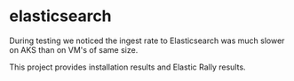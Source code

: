 # elasticsearch

During testing we noticed the ingest rate to Elasticsearch was much slower on AKS than on VM's of same size.

This project provides installation results and Elastic Rally results.



